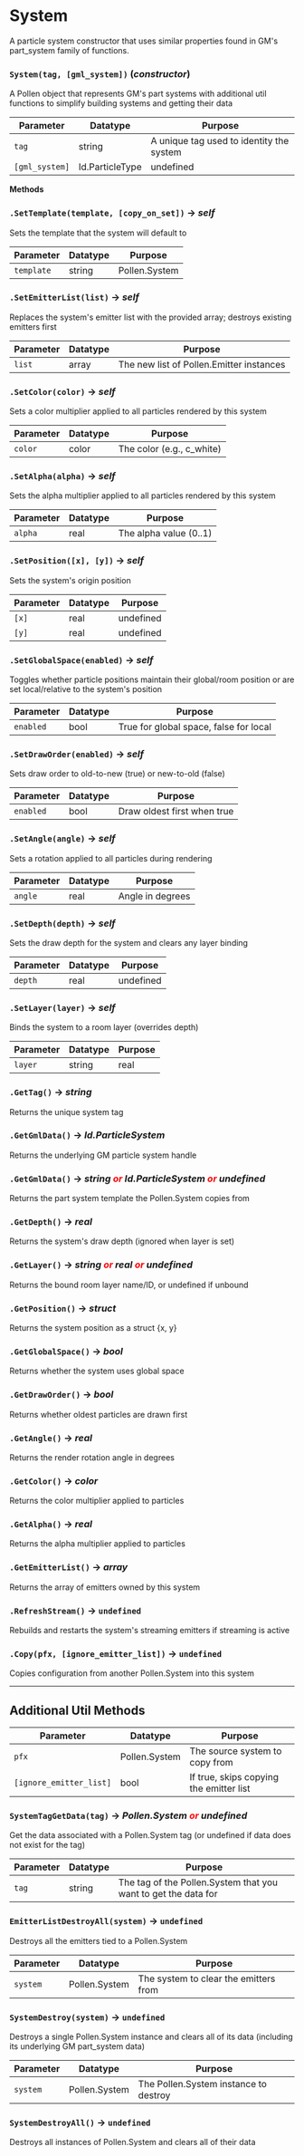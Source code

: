 # System

A particle system constructor that uses similar properties found in GM's part_system family of functions.

### `System(tag, [gml_system])` (*constructor*)
A Pollen object that represents GM's part systems with additional util functions to simplify building systems and getting their data

| Parameter | Datatype  | Purpose |
|-----------|-----------|---------|
|`tag` |string |A unique tag used to identity the system |
|`[gml_system]` |Id.ParticleType|undefined |An optional reference to a GML part system you can pass in to initialize the type with (i.e. with part_system_create(). Defaults to 'undefined') |



























**Methods**
### `.SetTemplate(template, [copy_on_set])` → *self*
Sets the template that the system will default to

| Parameter | Datatype  | Purpose |
|-----------|-----------|---------|
|`template` |string|Pollen.System|undefined |The tag or Pollen.Instance to set the template as, or set as 'undefined' clear the template |

### `.SetEmitterList(list)` → *self*
Replaces the system's emitter list with the provided array; destroys existing emitters first

| Parameter | Datatype  | Purpose |
|-----------|-----------|---------|
|`list` |array |The new list of Pollen.Emitter instances |

### `.SetColor(color)` → *self*
Sets a color multiplier applied to all particles rendered by this system

| Parameter | Datatype  | Purpose |
|-----------|-----------|---------|
|`color` |color |The color (e.g., c_white) |

### `.SetAlpha(alpha)` → *self*
Sets the alpha multiplier applied to all particles rendered by this system

| Parameter | Datatype  | Purpose |
|-----------|-----------|---------|
|`alpha` |real |The alpha value (0..1) |

### `.SetPosition([x], [y])` → *self*
Sets the system's origin position

| Parameter | Datatype  | Purpose |
|-----------|-----------|---------|
|`[x]` |real|undefined |X position (or undefined to keep current) |
|`[y]` |real|undefined |Y position (or undefined to keep current) |

### `.SetGlobalSpace(enabled)` → *self*
Toggles whether particle positions maintain their global/room position or are set local/relative to the system's position

| Parameter | Datatype  | Purpose |
|-----------|-----------|---------|
|`enabled` |bool |True for global space, false for local |

### `.SetDrawOrder(enabled)` → *self*
Sets draw order to old-to-new (true) or new-to-old (false)

| Parameter | Datatype  | Purpose |
|-----------|-----------|---------|
|`enabled` |bool |Draw oldest first when true |

### `.SetAngle(angle)` → *self*
Sets a rotation applied to all particles during rendering

| Parameter | Datatype  | Purpose |
|-----------|-----------|---------|
|`angle` |real |Angle in degrees |

### `.SetDepth(depth)` → *self*
Sets the draw depth for the system and clears any layer binding

| Parameter | Datatype  | Purpose |
|-----------|-----------|---------|
|`depth` |real|undefined |The new depth (smaller = in front) |

### `.SetLayer(layer)` → *self*
Binds the system to a room layer (overrides depth)

| Parameter | Datatype  | Purpose |
|-----------|-----------|---------|
|`layer` |string|real|undefined |The room layer name or ID |

### `.GetTag()` → *string*
Returns the unique system tag

### `.GetGmlData()` → *Id.ParticleSystem*
Returns the underlying GM particle system handle

### `.GetGmlData()` → *string <span style="color: red;"> *or* </span> Id.ParticleSystem <span style="color: red;"> *or* </span> undefined*
Returns the part system template the Pollen.System copies from

### `.GetDepth()` → *real*
Returns the system's draw depth (ignored when layer is set)

### `.GetLayer()` → *string <span style="color: red;"> *or* </span> real <span style="color: red;"> *or* </span> undefined*
Returns the bound room layer name/ID, or undefined if unbound

### `.GetPosition()` → *struct*
Returns the system position as a struct {x, y}

### `.GetGlobalSpace()` → *bool*
Returns whether the system uses global space

### `.GetDrawOrder()` → *bool*
Returns whether oldest particles are drawn first

### `.GetAngle()` → *real*
Returns the render rotation angle in degrees

### `.GetColor()` → *color*
Returns the color multiplier applied to particles

### `.GetAlpha()` → *real*
Returns the alpha multiplier applied to particles

### `.GetEmitterList()` → *array*
Returns the array of emitters owned by this system

### `.RefreshStream()` → `undefined`
Rebuilds and restarts the system's streaming emitters if streaming is active

### `.Copy(pfx, [ignore_emitter_list])` → `undefined`
Copies configuration from another Pollen.System into this system

---

## Additional Util Methods

| Parameter | Datatype  | Purpose |
|-----------|-----------|---------|
|`pfx` |Pollen.System |The source system to copy from |
|`[ignore_emitter_list]` |bool |If true, skips copying the emitter list |

### `SystemTagGetData(tag)` → *Pollen.System <span style="color: red;"> *or* </span> undefined*
Get the data associated with a Pollen.System tag (or undefined if data does not exist for the tag)

| Parameter | Datatype  | Purpose |
|-----------|-----------|---------|
|`tag` |string |The tag of the Pollen.System that you want to get the data for |

### `EmitterListDestroyAll(system)` → `undefined`
Destroys all the emitters tied to a Pollen.System

| Parameter | Datatype  | Purpose |
|-----------|-----------|---------|
|`system` |Pollen.System |The system to clear the emitters from |

### `SystemDestroy(system)` → `undefined`
Destroys a single Pollen.System instance and clears all of its data (including its underlying GM part_system data)

| Parameter | Datatype  | Purpose |
|-----------|-----------|---------|
|`system` |Pollen.System |The Pollen.System instance to destroy |

### `SystemDestroyAll()` → `undefined`
Destroys all instances of Pollen.System and clears all of their data